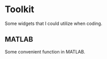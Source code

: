 # Toolkit

Some widgets that I could utilize when coding. 

## MATLAB

Some convenient function in MATLAB.
